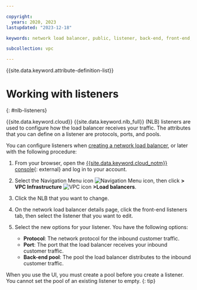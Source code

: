 ```yaml
---

copyright:
  years: 2020, 2023
lastupdated: "2023-12-18"

keywords: network load balancer, public, listener, back-end, front-end, pool, round-robin, weighted, connections, methods, policies, APIs, access, ports, vpc, vpc network

subcollection: vpc

---
```


{{site.data.keyword.attribute-definition-list}}

# Working with listeners
{: #nlb-listeners}

{{site.data.keyword.cloud}} {{site.data.keyword.nlb_full}} (NLB) listeners are used to configure how the load balancer receives your traffic. The attributes that you can define on a listener are protocols, ports, and pools.

You can configure listeners when [creating a network load balancer](/docs/vpc?topic=vpc-nlb-ui-creating-network-load-balancer), or later with the following procedure:

1. From your browser, open the [{{site.data.keyword.cloud_notm}} console](/login){: external} and log in to your account.

2. Select the Navigation Menu icon ![Navigation Menu icon](../../icons/icon_hamburger.svg), then click **> VPC Infrastructure** ![VPC icon](../../icons/vpc.svg) **>Load balancers**.

3. Click the NLB that you want to change.

4. On the network load balancer details page, click the front-end listeners tab, then select the listener that you want to edit.

5. Select the new options for your listener. You have the following options:

   * **Protocol**: The network protocol for the inbound customer traffic.
   * **Port**: The port that the load balancer receives your inbound customer traffic.
   * **Back-end pool**: The pool the load balancer distributes to the inbound customer traffic.

When you use the UI, you must create a pool before you create a listener. You cannot set the pool of an existing listener to empty.
{: tip}

